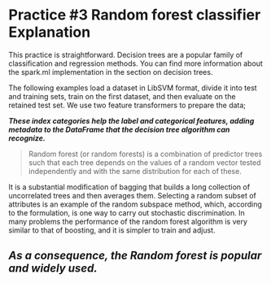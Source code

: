 # Practice #3  Random forest classifier Explanation

This practice is straightforward. Decision trees are a popular family of classification and regression methods. You can find more information about the spark.ml implementation in the section on decision trees.

The following examples load a dataset in LibSVM format, divide it into test and training sets, train on the first dataset, and then evaluate on the retained test set. We use two feature transformers to prepare the data; 

***These index categories help the label and categorical features, adding metadata to the DataFrame that the decision tree algorithm can recognize.***

> Random forest (or random forests)  is a combination of predictor trees
> such that each tree depends on the values ​​of a random vector tested
> independently and with the same distribution for each of these.

It is a substantial modification of bagging that builds a long collection of uncorrelated trees and then averages them. Selecting a random subset of attributes is an example of the random subspace method, which, according to the formulation, is one way to carry out stochastic discrimination.
In many problems the performance of the random forest algorithm is very similar to that of boosting, and it is simpler to train and adjust. 

## *As a consequence, the Random forest is popular and widely used.*
